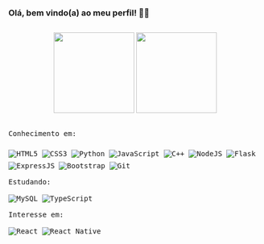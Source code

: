 ### Olá, bem vindo(a) ao meu perfil! 👋😄

##

<div style="display: inline_block;" align="center">
  <img height="160em" src="https://github-readme-stats.vercel.app/api?username=xxtheus&show_icons=true&theme=vision-friendly-dark&include_all_commits=true&count_private=true&border_radius=22"/>
  <img height="160em" src="https://github-readme-stats.vercel.app/api/top-langs/?username=xxtheus&layout=compact&langs_count=7&theme=vision-friendly-dark&border_radius=16"/>
</div>

##

<div style="display: block;">
 <kbd align="center">
  <kbd>Conhecimento em:</kbd>
    <br/>
    <br/>
      <img align="center" alt="HTML5" src="https://img.shields.io/badge/HTML5-E34F26?style=for-the-badge&logo=html5&logoColor=white" style="max-width: 100%;padding-top: 0.5rem;"/>
      <img align="center" alt="CSS3" src="https://img.shields.io/badge/CSS3-1572B6?style=for-the-badge&logo=css3&logoColor=white" style="max-width: 100%;padding-top: 0.5rem;"/>
      <img align="center" alt="Python" src="https://img.shields.io/badge/Python-14354C?style=for-the-badge&logo=python&logoColor=white" style="max-width: 100%;padding-top: 0.5rem;"/>
      <img align="center" alt="JavaScript" src="https://img.shields.io/badge/JavaScript-323330?style=for-the-badge&logo=javascript&logoColor=F7DF1E" style="max-width: 100%;padding-top: 0.5rem;"/>
      <img align="center" alt="C++" src="https://img.shields.io/badge/C%2B%2B-00599C?style=for-the-badge&logo=c%2B%2B&logoColor=white" style="max-width: 100%;padding-top: 0.5rem;"/>
      <img align="center" alt="NodeJS" src="https://img.shields.io/badge/Node.js-43853D?style=for-the-badge&logo=node.js&logoColor=white" style="max-width: 100%;padding-top: 0.5rem;"/>
      <img align="center" alt="Flask" src="https://img.shields.io/badge/Flask-000000?style=for-the-badge&logo=flask&logoColor=white" style="max-width: 100%;padding-top: 0.5rem;"/>
      <img align="center" alt="ExpressJS" src="https://img.shields.io/badge/Express.js-404D59?style=for-the-badge" style="max-width: 100%;padding-top: 0.5rem;"/>
      <img align="center" alt="Bootstrap" src="https://img.shields.io/badge/Bootstrap-563D7C?style=for-the-badge&logo=bootstrap&logoColor=white" style="max-width: 100%;padding-top: 0.5rem;"/>
      <img align="center" alt="Git" src="https://img.shields.io/badge/GIT-E44C30?style=for-the-badge&logo=git&logoColor=white" style="max-width: 100%;padding-top: 0.5rem;"/>
    <br/>
    <br/>
  <kbd align="center">
  <kbd>Estudando:</kbd>
   <br/>
   <br/>
    <img align="center" alt="MySQL" src="https://img.shields.io/badge/MySQL-00000F?style=for-the-badge&logo=mysql&logoColor=white"/>
    <img align="center" alt="TypeScript" src="https://img.shields.io/badge/TypeScript-007ACC?style=for-the-badge&logo=typescript&logoColor=white"/>
   <br/>
   <br/>
  </kbd>
  <kbd align="center">
  <kbd>Interesse em:</kbd>
   <br/>
   <br/>
    <img align="center" alt="React" src="https://img.shields.io/badge/React-20232A?style=for-the-badge&logo=react&logoColor=61DAFB"/>
    <img align="center" alt="React Native" src="https://img.shields.io/badge/React_Native-20232A?style=for-the-badge&logo=react&logoColor=61DAFB"/>
   <br/>
   <br/>
  </kbd>
 </kbd>
<div/>
